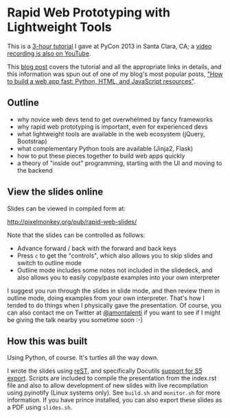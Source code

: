 # Rapid Web Prototyping with Lightweight Tools

This is a [3-hour tutorial][tutorial] I gave at PyCon 2013 in Santa Clara, CA; a
[video recording is also on YouTube][youtube].

[tutorial]: https://us.pycon.org/2013/schedule/presentation/13/
[youtube]: https://www.youtube.com/watch?v=muMRNYPmQxE

This [blog post][blog] covers the tutorial and all the appropriate links in details, and 
this information was spun out of one of my blog's most popular posts, ["How to build
a web app fast: Python, HTML, and JavaScript resources"][origblog].

[blog]: http://www.pixelmonkey.org/2013/03/13/rapid-web-prototyping-with-lightweight-tools
[origblog]: http://www.pixelmonkey.org/2012/06/14/web-app

## Outline

* why novice web devs tend to get overwhelmed by fancy frameworks
* why rapid web prototyping is important, even for experienced devs
* what lightweight tools are available in the web ecosystem (jQuery, Bootstrap)
* what complementary Python tools are available (Jinja2, Flask)
* how to put these pieces together to build web apps quickly
* a theory of "inside out" programming, starting with the UI and moving to the backend

## View the slides online

Slides can be viewed in compiled form at:

http://pixelmonkey.org/pub/rapid-web-slides/

Note that the slides can be controlled as follows:

 * Advance forward / back with the forward and back keys
 * Press `c` to get the "controls", which also allows you to skip slides and switch to outline mode
 * Outline mode includes some notes not included in the slidedeck, and also allows you to easily copy/paste examples into your own interpreter

I suggest you run through the slides in slide mode, and then review them in outline mode, doing examples from your own interpreter. That's how I tended to do things when I physically gave the presentation. Of course, you can also contact me on Twitter at [@amontalenti](http://twitter.com/amontalenti) if you want to see if I might be giving the talk nearby you sometime soon :-)

## How this was built

Using Python, of course. It's turtles all the way down.

I wrote the slides using [reST](http://docutils.sourceforge.net/rst.html), and specifically Docutils [support for S5 export](http://docutils.sourceforge.net/docs/user/slide-shows.html). Scripts are included to compile the presentation from the index.rst file and also to allow development of new slides with live recompilation using pyinotify (Linux systems only). See `build.sh` and `monitor.sh` for more information. If you have prince installed, you can also export these slides as a PDF using  `slides.sh`.
